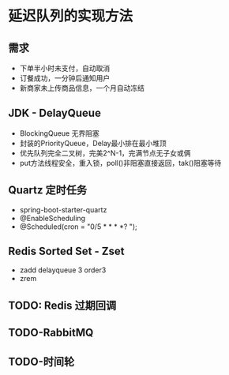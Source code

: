 # 延迟队列的实现方法

## 需求
- 下单半小时未支付，自动取消
- 订餐成功，一分钟后通知用户
- 新商家未上传商品信息，一个月自动冻结

## JDK - DelayQueue
- BlockingQueue 无界阻塞
- 封装的PriorityQueue，Delay最小排在最小堆顶
- 优先队列完全二叉树，完美2^N-1，完满节点无子女或俩
- put方法线程安全，重入锁，poll()非阻塞直接返回，tak()阻塞等待

## Quartz 定时任务
- spring-boot-starter-quartz
- @EnableScheduling
- @Scheduled(cron = "0/5 * * * *? ");

## Redis Sorted Set - Zset
- zadd delayqueue 3 order3
- zrem

## TODO: Redis 过期回调

## TODO-RabbitMQ

## TODO-时间轮
